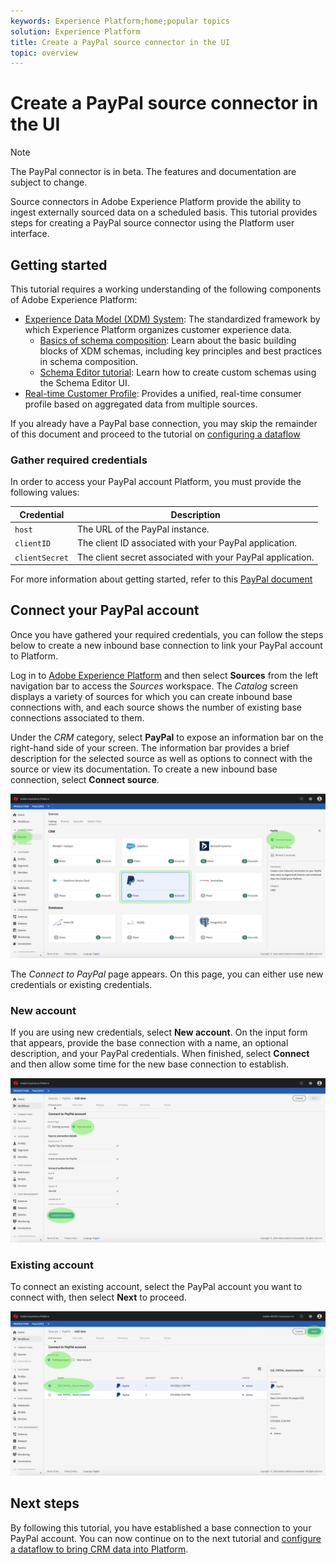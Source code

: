 ```yaml
---
keywords: Experience Platform;home;popular topics
solution: Experience Platform
title: Create a PayPal source connector in the UI
topic: overview
---
```


# Create a PayPal source connector in the UI

> [!NOTE]
> The PayPal connector is in beta. The features and documentation are subject to change.

Source connectors in Adobe Experience Platform provide the ability to ingest externally sourced data on a scheduled basis. This tutorial provides steps for creating a PayPal source connector using the Platform user interface.

## Getting started

This tutorial requires a working understanding of the following components of Adobe Experience Platform:

*   [Experience Data Model (XDM) System](../../../../../xdm/home.md): The standardized framework by which Experience Platform organizes customer experience data.
    *   [Basics of schema composition](../../../../../xdm/schema/composition.md): Learn about the basic building blocks of XDM schemas, including key principles and best practices in schema composition.
    *   [Schema Editor tutorial](../../../../../xdm/tutorials/create-schema-ui.md): Learn how to create custom schemas using the Schema Editor UI.
*   [Real-time Customer Profile](../../../../../profile/home.md): Provides a unified, real-time consumer profile based on aggregated data from multiple sources.

If you already have a PayPal base connection, you may skip the remainder of this document and proceed to the tutorial on [configuring a dataflow](../../dataflow/payments.md)

### Gather required credentials

In order to access your PayPal account Platform, you must provide the following values:

| Credential | Description |
| ---------- | ----------- |
| `host` | The URL of the PayPal instance. |
| `clientID` | The client ID associated with your PayPal application. |
| `clientSecret` | The client secret associated with your PayPal application. |

For more information about getting started, refer to this [PayPal document](https://developer.paypal.com/docs/api/overview/#get-credentials)

## Connect your PayPal account

Once you have gathered your required credentials, you can follow the steps below to create a new inbound base connection to link your PayPal account to Platform.

Log in to <a href="https://platform.adobe.com" target="_blank">Adobe Experience Platform</a> and then select **Sources** from the left navigation bar to access the *Sources* workspace. The *Catalog* screen displays a variety of sources for which you can create inbound base connections with, and each source shows the number of existing base connections associated to them.

Under the *CRM* category, select **PayPal** to expose an information bar on the right-hand side of your screen. The information bar provides a brief description for the selected source as well as options to connect with the source or view its documentation. To create a new inbound base connection, select **Connect source**.

![catalog](../../../../images/tutorials/create/paypal/catalog.png)

The *Connect to PayPal* page appears. On this page, you can either use new credentials or existing credentials.

### New account

If you are using new credentials, select **New account**. On the input form that appears, provide the base connection with a name, an optional description, and your PayPal credentials. When finished, select **Connect** and then allow some time for the new base connection to establish.

![connect](../../../../images/tutorials/create/paypal/connect.png)

### Existing account

To connect an existing account, select the  PayPal account you want to connect with, then select **Next** to proceed.

![existing](../../../../images/tutorials/create/paypal/existing.png)

## Next steps

By following this tutorial, you have established a base connection to your PayPal account. You can now continue on to the next tutorial and [configure a dataflow to bring CRM data into Platform](../../dataflow/payments.md).